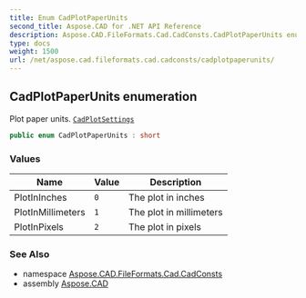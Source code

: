 ```yaml
---
title: Enum CadPlotPaperUnits
second_title: Aspose.CAD for .NET API Reference
description: Aspose.CAD.FileFormats.Cad.CadConsts.CadPlotPaperUnits enum. Plot paper units. CadPlotSettings
type: docs
weight: 1500
url: /net/aspose.cad.fileformats.cad.cadconsts/cadplotpaperunits/
---
```

## CadPlotPaperUnits enumeration

Plot paper units. [`CadPlotSettings`](../../aspose.cad.fileformats.cad.cadobjects/cadplotsettings/)

```csharp
public enum CadPlotPaperUnits : short
```

### Values

| Name | Value | Description |
| --- | --- | --- |
| PlotInInches | `0` | The plot in inches |
| PlotInMillimeters | `1` | The plot in millimeters |
| PlotInPixels | `2` | The plot in pixels |

### See Also

* namespace [Aspose.CAD.FileFormats.Cad.CadConsts](../../aspose.cad.fileformats.cad.cadconsts/)
* assembly [Aspose.CAD](../../)


